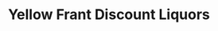 ---
title: "Yellow Frant Discount Liquors"
url: /aurora/yellow-frant-discount-liquors/
shop: Spirituosen
---